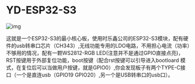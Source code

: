 # YD-ESP32-S3
![img](https://github.com/vcc-gnd/YD-ESP32-S3/blob/dc059405ecdec4672ca9a995eaac1b468d704638/IMG/YD-ESP32-S3.PNG)

这就是一个ESP32-S3的最小核心板，使用时乐鑫公司的ESP32-S3模块，配有硬件的usb转串口芯片（CH343）,无线功能专用的LDO电路，不用担心电流（功率）不够用的情况，配有一颗WS2812-RGB LED(注意并不是通过GPIO直接点亮)，RST按键用于外部复位功能，boot按键（配合rst按键可以引导进入bootloard 模式，在复位后可以当做用户按键，就是GPIO0）,你会发现板子有两个TYPE-C接口（一个是直连usb（GPIO19 GPIO20）,另一个是USB转串口的usb口）。
